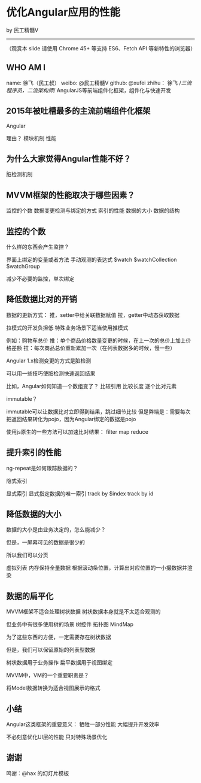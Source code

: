 # 优化Angular应用的性能
  by 民工精髓V
  ________________________________
  （观赏本 slide 请使用 Chrome 45+ 等支持 ES6、Fetch API 等新特性的浏览器）

## WHO AM I
  name: 徐飞（民工叔）
  weibo: @民工精髓V
  github: @xufei
  zhihu： 徐飞 /*三流程序员，二流架构师*/
  AngularJS等前端组件化框架，组件化与快速开发

## 2015年被吐槽最多的主流前端组件化框架

Angular

理由？
  模块机制
  性能

## 为什么大家觉得Angular性能不好？

脏检测机制

## MVVM框架的性能取决于哪些因素？

  监控的个数
  数据变更检测与绑定的方式
  索引的性能
  数据的大小
  数据的结构

## 监控的个数

什么样的东西会产生监控？

界面上绑定的变量或者方法
手动观测的表达式
  $watch
  $watchCollection
  $watchGroup
  
减少不必要的监控，单次绑定

## 降低数据比对的开销

数据的更新方式：
  推，setter中给关联数据赋值
  拉，getter中动态获取数据
  
拉模式的开发负担低
特殊业务场景下适当使用推模式

例如：购物车总价
  推：单个商品价格数量变更的时候，在上一次的总价上加上价格差额
  拉：每次商品总价重新累加一次（在列表数据多的时候，慢一些）

Angular 1.x检测变更的方式是脏检测

可以用一些技巧使脏检测快速返回结果

比如，Angular如何知道一个数组变了？
  比较引用
  比较长度
  逐个比对元素
  
immutable？

immutable可以让数据比对立即得到结果，跳过细节比较
但是弊端是：需要每次把返回结果转化为pojo，因为Angular绑定的数据是pojo

使用js原生的一些方法可以加速比对结果：
  filter
  map
  reduce
  
## 提升索引的性能

ng-repeat是如何跟踪数据的？

隐式索引

显式索引
  显式指定数据的唯一索引
  track by $index
  track by id

## 降低数据的大小

数据的大小是由业务决定的，怎么能减少？

但是，一屏幕可见的数据是很少的

所以我们可以分页

虚拟列表
  内存保持全量数据
  根据滚动条位置，计算出对应位置的一小撮数据并渲染

## 数据的扁平化

MVVM框架不适合处理树状数据
树状数据本身就是不太适合观测的

但业务中有很多使用树的场景
  树控件
  拓扑图
  MindMap
  
为了这些东西的方便，一定需要存在树状数据

但是，我们可以保留原始的列表型数据

树状数据用于业务操作
扁平数据用于视图绑定

MVVM中，VM的一个重要职责是？

将Model数据转换为适合视图展示的格式

## 小结

Angular这类框架的重要意义：
  牺牲一部分性能
  大幅提升开发效率
  
不必刻意优化UI层的性能
只对特殊场景优化

## 谢谢

鸣谢：@hax 的幻灯片模板
